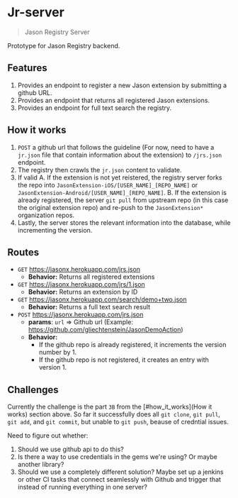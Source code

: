 # Jr-server
>Jason Registry Server

Prototype for Jason Registry backend.

## Features

1. Provides an endpoint to register a new Jason extension by submitting a github URL.
2. Provides an endpoint that returns all registered Jason extensions.
3. Provides an endpoint for full text search the registry.

## How it works

1. `POST` a github url that follows the guideline (For now, need to have a `jr.json` file that contain information about the extension) to `/jrs.json` endpoint.
2. The registry then crawls the `jr.json` content to validate.
3. If valid
  A. If the extension is not yet reistered, the registry server forks the repo into `JasonExtension-iOS/[USER_NAME]_[REPO_NAME]` or `JasonExtension-Android/[USER_NAME]_[REPO_NAME]`.
  B. If the extension is already registered, the server `git pull` from upstream repo (in this case the original extension repo) and re-push to the `JasonExtension*` organization repos.
4. Lastly, the server stores the relevant information into the database, while incrementing the version.

## Routes

- `GET` https://jasonx.herokuapp.com/jrs.json
	- **Behavior:** Returns all registered extensions
- `GET` https://jasonx.herokuapp.com/jrs/1.json
	- **Behavior:** Returns an extension by ID
- `GET` https://jasonx.herokuapp.com/search/demo+two.json
	- **Behavior:** Returns a full text search result
- `POST` https://jasonx.herokuapp.com/jrs.json
	- **params**: `url` => Github url (Example: https://github.com/gliechtenstein/JasonDemoAction)
	- **Behavior:**
		- If the github repo is already registered, it increments the version number by 1.
		- If the github repo is not registered, it creates an entry with version 1.

## Challenges
Currently the challenge is the part `3B` from the [#how_it_works](How it works) section above. So far it successfully does all `git clone`, `git pull`, `git add`, and `git commit`, but unable to `git push`, beause of credntial issues.

Need to figure out whether:

1. Should we use github api to do this?
2. Is there a way to use credentials in the gems we're using? Or maybe another library?
3. Should we use a completely different solution? Maybe set up a jenkins or other CI tasks that connect seamlessly with Github and trigger that instead of running everything in one server?
